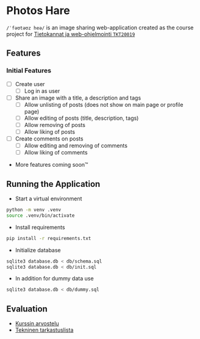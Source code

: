 # Photos Hare

`/ˈfəʊtəʊz heə/` is an image sharing web-application created as the course project for [Tietokannat ja web-ohjelmointi `TKT20019`](https://studies.helsinki.fi/kurssit/opintojakso/otm-f15d8b61-6e3e-47d2-8191-43a92d7d8607/TKT20019?cpId=hy-lv-76)

## Features

### Initial Features
- [ ] Create user
  - [ ] Log in as user

- [ ] Share an image with a title, a description and tags
  - [ ] Allow unlisting of posts (does not show on main page or profile page)
  - [ ] Allow editing of posts (title, description, tags)
  - [ ] Allow removing of posts
  - [ ] Allow liking of posts

- [ ] Create comments on posts
  - [ ] Allow editing and removing of comments
  - [ ] Allow liking of comments

- More features coming soon™️

## Running the Application

- Start a virtual environment
```bash
python -m venv .venv
source .venv/bin/activate
```

- Install requirements
```bash
pip install -r requirements.txt
```

- Initialize database
```bash
sqlite3 database.db < db/schema.sql
sqlite3 database.db < db/init.sql
```

- In addition for dummy data use
```bash
sqlite3 database.db < db/dummy.sql
```

## Evaluation

- [Kurssin arvostelu](https://hy-tikawe.github.io/materiaali/arvostelu/)
- [Tekninen tarkastuslista](https://hy-tikawe.github.io/materiaali/lista/)
